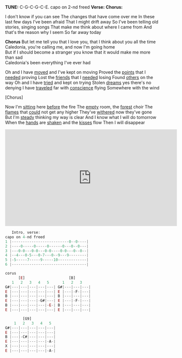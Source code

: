 
**TUNE:** C-G-C-G-C-E. capo on 2-nd freed
**Verse:** 
**Chorus:** 

I don't know if you can see
The changes that have come over me
In these last few days I've been afraid
That I might drift away
So I've been telling old stories, singing songs
That make me think about where I came from
And that's the reason why I seem
So far away today

**Chorus**
But let me tell you that I love you, that I think about you all the time  
Caledonia, you're calling me, and now I'm going home  
But if I should become a stranger you know that it would make me more than sad  
Caledonia's been everything I've ever had

Oh and I have [moved](https://www.definitions.net/definition/moved) and I've kept on moving
Proved the [points](https://www.definitions.net/definition/points) that I [needed](https://www.definitions.net/definition/needed) proving
Lost the [friends](https://www.definitions.net/definition/friends) that I [needed](https://www.definitions.net/definition/needed) losing
Found [others](https://www.definitions.net/definition/others) on the way
Oh and I have [tried](https://www.definitions.net/definition/tried) and kept on trying
Stolen [dreams](https://www.definitions.net/definition/dreams) yes there's no denying
I have [traveled](https://www.definitions.net/definition/traveled) far with [conscience](https://www.definitions.net/definition/conscience) flying
Somewhere with the wind

[Chorus]

Now I'm [sitting](https://www.definitions.net/definition/sitting) here [before](https://www.definitions.net/definition/before) the fire
The [empty](https://www.definitions.net/definition/empty) room, the [forest](https://www.definitions.net/definition/forest) choir
The [flames](https://www.definitions.net/definition/flames) that [could](https://www.definitions.net/definition/could) not get any higher
They've [withered](https://www.definitions.net/definition/withered) now they've gone
But I'm [steady](https://www.definitions.net/definition/steady) thinking my way is clear
And I know what I will do tomorrow
When the [hands](https://www.definitions.net/definition/hands) are [shaken](https://www.definitions.net/definition/shaken) and the [kisses](https://www.definitions.net/definition/kisses) flow
Then I will disappear

<iframe width="560" height="315" src="https://www.youtube.com/embed/0Ro1i2AVJ1Y?si=cRptdL-eev3WOVKY" title="YouTube video player" frameborder="0" allow="accelerometer; autoplay; clipboard-write; encrypted-media; gyroscope; picture-in-picture; web-share" referrerpolicy="strict-origin-when-cross-origin" allowfullscreen></iframe>

```java    
   Intro, verse:    
capo on 4-nd freed
1 |--------------------------0--0----|
2 |----0-----0-----0------0---0--0---|
3 |---0-0---0-0---0-0----0-0---0--0--|
4 |--4---0-5---0-7---0--9---9--------|
5 |-5-----7-----9-----10-------------|
6 |----------------------------------|	
```

```js    
corus
	  [E]					 [B]				
   1   2   3   4   5	  1   2   3	  
G#|---|---|---|---|---| G#|---|---|---| 
E |---|---|---|---|---| E |---|-F-|---|
B |---|---|---|---|---| B |---|---|---| 
E |---|---|---|-G#|---| E |---|-F-|---| 
B |---|---|---|---|-E-| B |---|---|---| 
E |---|---|---|---|---| E |---|---|---| 

		[G9] 
  	1   2   3   4   5
G#|---|---|---|---|---| 
E |---|---|---|---|---| 
B |---|-C#|---|---|---| 
E |---|---|---|---|-A-|
X |---|---|---|---|---| 
E |---|---|---|---|-A-|
```

